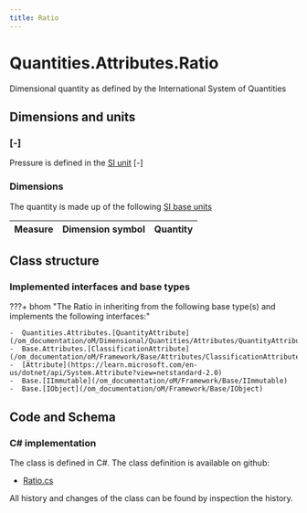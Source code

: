 ```yaml
---
title: Ratio
---
```


# Quantities.Attributes.Ratio

Dimensional quantity as defined by the International System of Quantities

## Dimensions and units

### [-]

Pressure is defined in the [SI unit](https://bhom.xyz/documentation/BHoM_oM/BHoM-Units-conventions/) [-]

### Dimensions

The quantity is made up of the following [SI base units](https://en.wikipedia.org/wiki/SI_base_unit)

| Measure        | Dimension symbol | Quantity |
|------------------|--------|----------|


## Class structure

### Implemented interfaces and base types

???+ bhom "The Ratio in inheriting from the following base type(s) and implements the following interfaces:"

    -  Quantities.Attributes.[QuantityAttribute](/om_documentation/oM/Dimensional/Quantities/Attributes/QuantityAttribute)
    -  Base.Attributes.[ClassificationAttribute](/om_documentation/oM/Framework/Base/Attributes/ClassificationAttribute)
    -  [Attribute](https://learn.microsoft.com/en-us/dotnet/api/System.Attribute?view=netstandard-2.0)
    -  Base.[IImmutable](/om_documentation/oM/Framework/Base/IImmutable)
    -  Base.[IObject](/om_documentation/oM/Framework/Base/IObject)




## Code and Schema

### C# implementation

The class is defined in C#. The class definition is available on github:

- [Ratio.cs](https://github.com/BHoM/BHoM/blob/develop/Quantities_oM/Attributes\Ratio.cs)

All history and changes of the class can be found by inspection the history.
